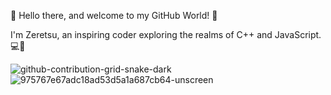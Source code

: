 👋 Hello there, and welcome to my GitHub World! 🌟

I'm Zeretsu, an inspiring coder exploring the realms of C++ and JavaScript. 💻🚀
<!---
Zeretsu/Zeretsu is a ✨ special ✨ repository because its `README.md` (this file) appears on your GitHub profile.
You can click the Preview link to take a look at your changes.
--->
![github-contribution-grid-snake-dark](https://github.com/Zeretsu/Zeretsu/assets/131717260/b23e6fc9-d393-40b3-9667-2519d961a499)
![975767e67adc18ad53d5a1a687cb64-unscreen](https://github.com/Zeretsu/Zeretsu/assets/131717260/93a7a970-07a1-4f4c-9708-0b4899093dcd)



